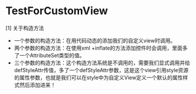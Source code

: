 # TestForCustomView

[1] 关于构造方法
- 一个参数的构造方法：在用代码动态的添加我们的自定义view时调用。
- 两个参数的构造方法：在使用xml +inflate的方法添加控件时会调用，里面多了一个AttributeSet类型的值。
- 三个参数的构造方法：这个构造方法系统是不调用的，需要我们显式调用并给defStyleAttr传值，多了一个defStyleAttr参数，这是这个view引用style资源的属性参数，也就是我们可以在style中为自定义View定义一个默认的属性样式然后添加进来！